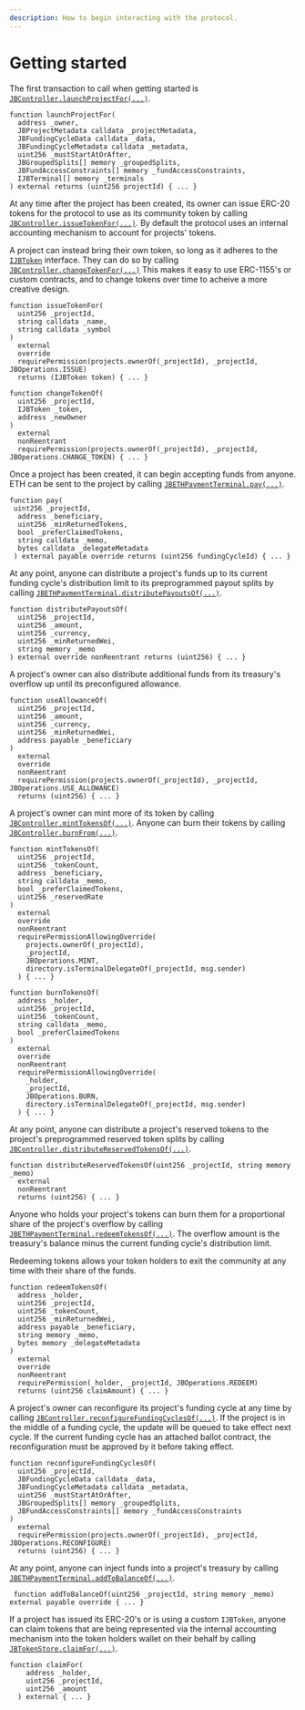 ```yaml
---
description: How to begin interacting with the protocol.
---
```


# Getting started

The first transaction to call when getting started is [`JBController.launchProjectFor(...)`](../specifications/contracts/or-controllers/jbcontroller/write/launchprojectfor.md).

```solidity
function launchProjectFor(
  address _owner,
  JBProjectMetadata calldata _projectMetadata,
  JBFundingCycleData calldata _data,
  JBFundingCycleMetadata calldata _metadata,
  uint256 _mustStartAtOrAfter,
  JBGroupedSplits[] memory _groupedSplits,
  JBFundAccessConstraints[] memory _fundAccessConstraints,
  IJBTerminal[] memory _terminals
) external returns (uint256 projectId) { ... }
```

At any time after the project has been created, its owner can issue ERC-20 tokens for the protocol to use as its community token by calling [`JBController.issueTokenFor(...)`](../specifications/contracts/jbtokenstore/write/issuetokenfor.md). By default the protocol uses an internal accounting mechanism to account for projects' tokens. 

A project can instead bring their own token, so long as it adheres to the [`IJBToken`](../specifications/interfaces/ijbtoken.md) interface. They can do so by calling [`JBController.changeTokenFor(...)`](../specifications/contracts/jbtokenstore/write/changetokenfor.md) This makes it easy to use ERC-1155's or custom contracts, and to change tokens over time to acheive a more creative design.

```solidity
function issueTokenFor(
  uint256 _projectId,
  string calldata _name,
  string calldata _symbol
)
  external
  override
  requirePermission(projects.ownerOf(_projectId), _projectId, JBOperations.ISSUE)
  returns (IJBToken token) { ... }
```

```solidity
function changeTokenOf(
  uint256 _projectId,
  IJBToken _token,
  address _newOwner
)
  external
  nonReentrant
  requirePermission(projects.ownerOf(_projectId), _projectId, JBOperations.CHANGE_TOKEN) { ... }
```

Once a project has been created, it can begin accepting funds from anyone. ETH can be sent to the project by calling [`JBETHPaymentTerminal.pay(...)`](../specifications/contracts/or-payment-terminals/jbethpaymentterminal/write/pay.md).

```solidity
function pay(
 uint256 _projectId,
  address _beneficiary,
  uint256 _minReturnedTokens,
  bool _preferClaimedTokens,
  string calldata _memo,
  bytes calldata _delegateMetadata
 ) external payable override returns (uint256 fundingCycleId) { ... }
```

At any point, anyone can distribute a project's funds up to its current funding cycle's distribution limit to its preprogrammed payout splits by calling [`JBETHPaymentTerminal.distributePayoutsOf(...)`](../specifications/contracts/or-payment-terminals/jbethpaymentterminal/write/distributepayoutsof.md).

```solidity
function distributePayoutsOf(
  uint256 _projectId,
  uint256 _amount,
  uint256 _currency,
  uint256 _minReturnedWei,
  string memory _memo
) external override nonReentrant returns (uint256) { ... }
```

A project's owner can also distribute additional funds from its treasury's overflow up until its preconfigured allowance.

```solidity
function useAllowanceOf(
  uint256 _projectId,
  uint256 _amount,
  uint256 _currency,
  uint256 _minReturnedWei,
  address payable _beneficiary
)
  external
  override
  nonReentrant
  requirePermission(projects.ownerOf(_projectId), _projectId, JBOperations.USE_ALLOWANCE)
  returns (uint256) { ... }
```

A project's owner can mint more of its token by calling [`JBController.mintTokensOf(...)`](../specifications/contracts/jbtokenstore/write/mintfor.md). Anyone can burn their tokens by calling [`JBController.burnFrom(...)`](../specifications/contracts/jbtokenstore/write/burnfrom.md).

```solidity
function mintTokensOf(
  uint256 _projectId,
  uint256 _tokenCount,
  address _beneficiary,
  string calldata _memo,
  bool _preferClaimedTokens,
  uint256 _reservedRate 
)
  external
  override
  nonReentrant
  requirePermissionAllowingOverride(
    projects.ownerOf(_projectId),
    _projectId,
    JBOperations.MINT,
    directory.isTerminalDelegateOf(_projectId, msg.sender)
  ) { ... }
```

```solidity
function burnTokensOf(
  address _holder,
  uint256 _projectId,
  uint256 _tokenCount,
  string calldata _memo,
  bool _preferClaimedTokens
)
  external
  override
  nonReentrant
  requirePermissionAllowingOverride(
    _holder,
    _projectId,
    JBOperations.BURN,
    directory.isTerminalDelegateOf(_projectId, msg.sender)
  ) { ... }
```

At any point, anyone can distribute a project's reserved tokens to the project's preprogrammed reserved token splits by calling [`JBController.distributeReservedTokensOf(...)`](../specifications/contracts/or-controllers/jbcontroller/write/distributereservedtokensof.md).

```solidity
function distributeReservedTokensOf(uint256 _projectId, string memory _memo)
  external
  nonReentrant
  returns (uint256) { ... }
```

Anyone who holds your project's tokens can burn them for a proportional share of the project's overflow by calling [`JBETHPaymentTerminal.redeemTokensOf(...)`](../specifications/contracts/or-payment-terminals/jbethpaymentterminal/write/redeemtokensof.md). The overflow amount is the treasury's balance minus the current funding cycle's distribution limit.

Redeeming tokens allows your token holders to exit the community at any time with their share of the funds.

```solidity
function redeemTokensOf(
  address _holder,
  uint256 _projectId,
  uint256 _tokenCount,
  uint256 _minReturnedWei,
  address payable _beneficiary,
  string memory _memo,
  bytes memory _delegateMetadata
)
  external
  override
  nonReentrant
  requirePermission(_holder, _projectId, JBOperations.REDEEM)
  returns (uint256 claimAmount) { ... }
```

A project's owner can reconfigure its project's funding cycle at any time by calling [`JBController.reconfigureFundingCyclesOf(...)`](../specifications/contracts/or-controllers/jbcontroller/write/reconfigurefundingcyclesof.md). If the project is in the middle of a funding cycle, the update will be queued to take effect next cycle. If the current funding cycle has an attached ballot contract, the reconfiguration must be approved by it before taking effect.

```solidity
function reconfigureFundingCyclesOf(
  uint256 _projectId,
  JBFundingCycleData calldata _data,
  JBFundingCycleMetadata calldata _metadata,
  uint256 _mustStartAtOrAfter,
  JBGroupedSplits[] memory _groupedSplits,
  JBFundAccessConstraints[] memory _fundAccessConstraints
)
  external
  requirePermission(projects.ownerOf(_projectId), _projectId, JBOperations.RECONFIGURE)
  returns (uint256) { ... }
```

At any point, anyone can inject funds into a project's treasury by calling [`JBETHPaymentTerminal.addToBalanceOf(...)`](../specifications/contracts/or-payment-terminals/jbethpaymentterminal/write/addtobalanceof.md).

```solidity
 function addToBalanceOf(uint256 _projectId, string memory _memo) external payable override { ... }
```

If a project has issued its ERC-20's or is using a custom `IJBToken`, anyone can claim tokens that are being represented via the internal accounting mechanism into the token holders wallet on their behalf by calling [`JBTokenStore.claimFor(...)`](../specifications/contracts/jbtokenstore/write/claimfor.md).

```solidity
function claimFor(
    address _holder,
    uint256 _projectId,
    uint256 _amount
  ) external { ... }
```
